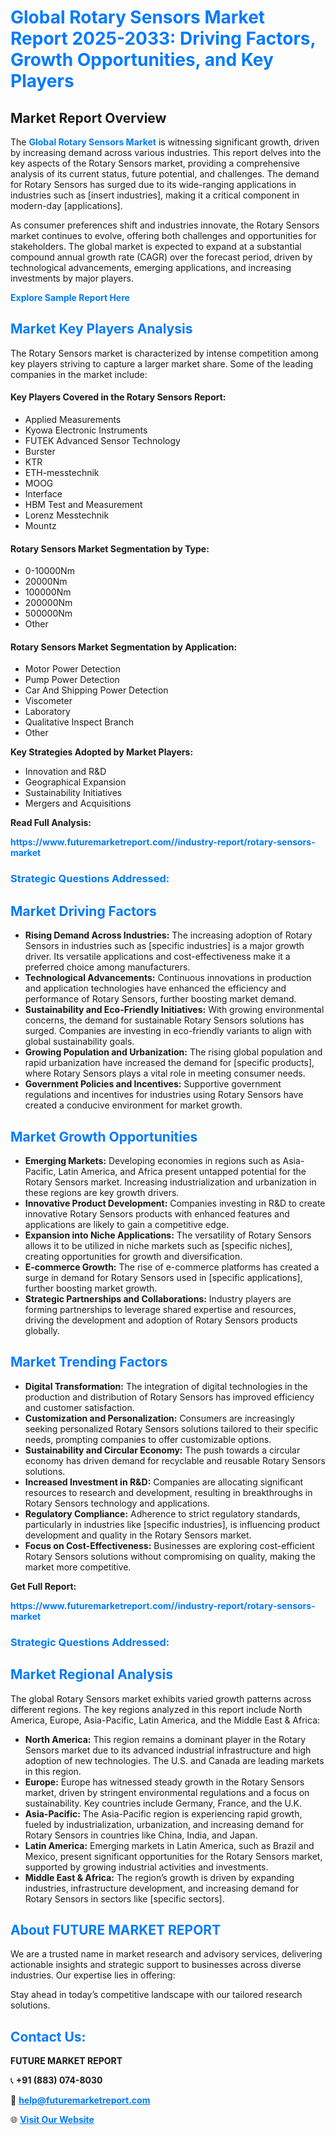 <h1 style="color: #007BFF;">Global Rotary Sensors Market Report 2025-2033: Driving Factors, Growth Opportunities, and Key Players</h1>

<section id="overview">
<h2>Market Report Overview</h2>
<p>The <a href="https://www.futuremarketreport.com//industry-report/rotary-sensors-market" style="color: #007BFF; text-decoration: none;"><strong>Global Rotary Sensors Market</strong></a> is witnessing significant growth, driven by increasing demand across various industries. This report delves into the key aspects of the Rotary Sensors market, providing a comprehensive analysis of its current status, future potential, and challenges. The demand for Rotary Sensors has surged due to its wide-ranging applications in industries such as [insert industries], making it a critical component in modern-day [applications].</p>
<p>As consumer preferences shift and industries innovate, the Rotary Sensors market continues to evolve, offering both challenges and opportunities for stakeholders. The global market is expected to expand at a substantial compound annual growth rate (CAGR) over the forecast period, driven by technological advancements, emerging applications, and increasing investments by major players.</p>
</section>

<section id="overview">
<p><a href="https://www.futuremarketreport.com//request-sample/reportId=81608" style="color: #007BFF; text-decoration: none;"><strong>Explore Sample Report Here</strong></a></p>
</section>

<section id="key-players">
<h2 style="color: #007BFF;">Market Key Players Analysis</h2>
<p>The Rotary Sensors market is characterized by intense competition among key players striving to capture a larger market share. Some of the leading companies in the market include:</p>
<h4>Key Players Covered in the Rotary Sensors Report:</h4>
<ul><li>Applied Measurements</li><li>Kyowa Electronic Instruments</li><li>FUTEK Advanced Sensor Technology</li><li>Burster</li><li>KTR</li><li>ETH-messtechnik</li><li>MOOG</li><li>Interface</li><li>HBM Test and Measurement</li><li>Lorenz Messtechnik</li><li>Mountz</li></ul>
<h4>Rotary Sensors Market Segmentation by Type:</h4>
<ul><li>0-10000Nm</li><li>20000Nm</li><li>100000Nm</li><li>200000Nm</li><li>500000Nm</li><li>Other</li></ul>

<h4>Rotary Sensors Market Segmentation by Application:</h4>
<ul><li>Motor Power Detection</li><li>Pump Power Detection</li><li>Car And Shipping Power Detection</li><li>Viscometer</li><li>Laboratory</li><li>Qualitative Inspect Branch</li><li>Other</li></ul>
<p><strong>Key Strategies Adopted by Market Players:</strong></p>
<ul>
<li>Innovation and R&D</li>
<li>Geographical Expansion</li>
<li>Sustainability Initiatives</li>
<li>Mergers and Acquisitions</li>
</ul>
</section>

<section>
<p><strong>Read Full Analysis: </strong></p><a href="https://www.futuremarketreport.com//industry-report/rotary-sensors-market" style="color: #007BFF; text-decoration: none;"><strong>https://www.futuremarketreport.com//industry-report/rotary-sensors-market</strong></a>
<h3 style="color: #007BFF;">Strategic Questions Addressed:</h3>
</section>

<section id="driving-factors">
<h2 style="color: #007BFF;">Market Driving Factors</h2>
<ul>
<li><strong>Rising Demand Across Industries:</strong> The increasing adoption of Rotary Sensors in industries such as [specific industries] is a major growth driver. Its versatile applications and cost-effectiveness make it a preferred choice among manufacturers.</li>
<li><strong>Technological Advancements:</strong> Continuous innovations in production and application technologies have enhanced the efficiency and performance of Rotary Sensors, further boosting market demand.</li>
<li><strong>Sustainability and Eco-Friendly Initiatives:</strong> With growing environmental concerns, the demand for sustainable Rotary Sensors solutions has surged. Companies are investing in eco-friendly variants to align with global sustainability goals.</li>
<li><strong>Growing Population and Urbanization:</strong> The rising global population and rapid urbanization have increased the demand for [specific products], where Rotary Sensors plays a vital role in meeting consumer needs.</li>
<li><strong>Government Policies and Incentives:</strong> Supportive government regulations and incentives for industries using Rotary Sensors have created a conducive environment for market growth.</li>
</ul>
</section>

<section id="growth-opportunities">
<h2 style="color: #007BFF;">Market Growth Opportunities</h2>
<ul>
<li><strong>Emerging Markets:</strong> Developing economies in regions such as Asia-Pacific, Latin America, and Africa present untapped potential for the Rotary Sensors market. Increasing industrialization and urbanization in these regions are key growth drivers.</li>
<li><strong>Innovative Product Development:</strong> Companies investing in R&D to create innovative Rotary Sensors products with enhanced features and applications are likely to gain a competitive edge.</li>
<li><strong>Expansion into Niche Applications:</strong> The versatility of Rotary Sensors allows it to be utilized in niche markets such as [specific niches], creating opportunities for growth and diversification.</li>
<li><strong>E-commerce Growth:</strong> The rise of e-commerce platforms has created a surge in demand for Rotary Sensors used in [specific applications], further boosting market growth.</li>
<li><strong>Strategic Partnerships and Collaborations:</strong> Industry players are forming partnerships to leverage shared expertise and resources, driving the development and adoption of Rotary Sensors products globally.</li>
</ul>
</section>

<section id="trending-factors">
<h2 style="color: #007BFF;">Market Trending Factors</h2>
<ul>
<li><strong>Digital Transformation:</strong> The integration of digital technologies in the production and distribution of Rotary Sensors has improved efficiency and customer satisfaction.</li>
<li><strong>Customization and Personalization:</strong> Consumers are increasingly seeking personalized Rotary Sensors solutions tailored to their specific needs, prompting companies to offer customizable options.</li>
<li><strong>Sustainability and Circular Economy:</strong> The push towards a circular economy has driven demand for recyclable and reusable Rotary Sensors solutions.</li>
<li><strong>Increased Investment in R&D:</strong> Companies are allocating significant resources to research and development, resulting in breakthroughs in Rotary Sensors technology and applications.</li>
<li><strong>Regulatory Compliance:</strong> Adherence to strict regulatory standards, particularly in industries like [specific industries], is influencing product development and quality in the Rotary Sensors market.</li>
<li><strong>Focus on Cost-Effectiveness:</strong> Businesses are exploring cost-efficient Rotary Sensors solutions without compromising on quality, making the market more competitive.</li>
</ul>
</section>

<section>
<p><strong>Get Full Report: </strong></p><a href="https://www.futuremarketreport.com//industry-report/rotary-sensors-market" style="color: #007BFF; text-decoration: none;"><strong>https://www.futuremarketreport.com//industry-report/rotary-sensors-market</strong></a>
<h3 style="color: #007BFF;">Strategic Questions Addressed:</h3>
</section>


<section id="regional-analysis">
<h2 style="color: #007BFF;">Market Regional Analysis</h2>
<p>The global Rotary Sensors market exhibits varied growth patterns across different regions. The key regions analyzed in this report include North America, Europe, Asia-Pacific, Latin America, and the Middle East & Africa:</p>
<ul>
<li><strong>North America:</strong> This region remains a dominant player in the Rotary Sensors market due to its advanced industrial infrastructure and high adoption of new technologies. The U.S. and Canada are leading markets in this region.</li>
<li><strong>Europe:</strong> Europe has witnessed steady growth in the Rotary Sensors market, driven by stringent environmental regulations and a focus on sustainability. Key countries include Germany, France, and the U.K.</li>
<li><strong>Asia-Pacific:</strong> The Asia-Pacific region is experiencing rapid growth, fueled by industrialization, urbanization, and increasing demand for Rotary Sensors in countries like China, India, and Japan.</li>
<li><strong>Latin America:</strong> Emerging markets in Latin America, such as Brazil and Mexico, present significant opportunities for the Rotary Sensors market, supported by growing industrial activities and investments.</li>
<li><strong>Middle East & Africa:</strong> The region’s growth is driven by expanding industries, infrastructure development, and increasing demand for Rotary Sensors in sectors like [specific sectors].</li>
</ul>
</section>

<footer>
<h2 style="color: #007BFF;">About FUTURE MARKET REPORT</h2>
<p>We are a trusted name in market research and advisory services, delivering actionable insights and strategic support to businesses across diverse industries. Our expertise lies in offering:</p>

<p>Stay ahead in today’s competitive landscape with our tailored research solutions.</p>

<h2 style="color: #007BFF;">Contact Us:</h2>
<p><strong>FUTURE MARKET REPORT</strong></p>
<p>📞 <strong>+91 (883) 074-8030</strong></p>
<p>📧 <strong><a href="mailto:help@futuremarketreport.com" style="color: #007BFF;">help@futuremarketreport.com</a></strong></p>
<p>🌐 <strong><a href="https://www.futuremarketreport.com/" style="color: #007BFF;">Visit Our Website</a></strong></p>
</footer>